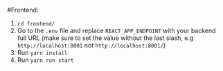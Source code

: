 #Frontend:
1. `cd frontend/`
2. Go to the `.env` file and replace `REACT_APP_ENDPOINT` with your backend full URL (make sure to set the value without the last slash, e.g `http://localhost:8001` not `http://localhost:8001/`)
3. Run `yarn install`
4. Run `yarn run start`